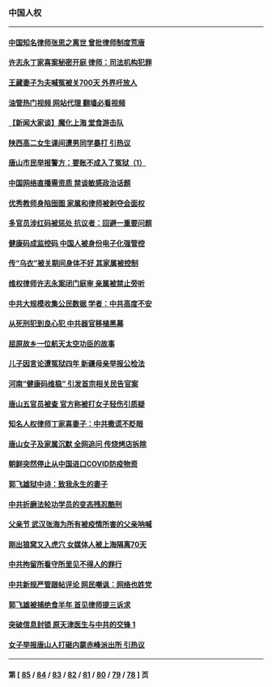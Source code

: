 ### 中国人权
---
#### [中国知名律师张思之离世 曾批律师制度荒唐](../../pages/ncid278/n13767199.md?06251645) 
#### [许志永丁家喜案秘密开庭 律师：司法机构犯罪](../../pages/ncid278/n13766929.md?06251645) 
#### [王藏妻子为夫喊冤被关700天 外界吁放人](../../pages/ncid278/n13766806.md?06251645) 
#### [油管热门视频 网站代理 翻墙必看视频](http://209.222.30.114:81/youtube.html?06251645)
#### [【新闻大家谈】魔化上海 堂食游击队](../../pages/ncid278/n13766703.md?06251645) 
#### [陕西高二女生课间遭男同学暴打 引热议](../../pages/ncid278/n13766529.md?06251645) 
#### [唐山市民举报警方：要账不成入了冤狱（1）](../../pages/ncid278/n13766150.md?06251645) 
#### [中国网络直播需资质 禁谈敏感政治话题](../../pages/ncid278/n13766108.md?06251645) 
#### [优秀教师身陷囹圄 家属和律师被剥夺会面权](../../pages/ncid278/n13765832.md?06251645) 
#### [多官员涉红码被惩处 抗议者：回避一重要问题](../../pages/ncid278/n13766067.md?06251645) 
#### [健康码成监控码 中国人被身份电子化强管控](../../pages/ncid278/n13766021.md?06251645) 
#### [传“乌衣”被关期间身体不好 其家属被控制](../../pages/ncid278/n13765751.md?06251645) 
#### [维权律师许志永案闭门庭审 亲属被禁止旁听](../../pages/ncid278/n13765753.md?06251645) 
#### [中共大规模收集公民数据 学者：中共高度不安](../../pages/ncid278/n13765391.md?06251645) 
#### [从死刑犯到良心犯 中共器官移植黑幕](../../pages/ncid278/n13764669.md?06251645) 
#### [屈原故乡一位航天太空功臣的故事](../../pages/ncid278/n13764742.md?06251645) 
#### [儿子因言论遭冤狱四年 新疆母亲举报公检法](../../pages/ncid278/n13764718.md?06251645) 
#### [河南“健康码维稳” 引发首宗相关民告官案](../../pages/ncid278/n13764002.md?06251645) 
#### [唐山五官员被查 官方称被打女子轻伤引质疑](../../pages/ncid278/n13763907.md?06251645) 
#### [知名人权律师丁家喜妻子：中共撒谎不眨眼](../../pages/ncid278/n13763758.md?06251645) 
#### [唐山女子及家属沉默 全网追问 传烧烤店拆除](../../pages/ncid278/n13763578.md?06251645) 
#### [朝鲜突然停止从中国进口COVID防疫物资](../../pages/ncid278/n13763465.md?06251645) 
#### [郭飞雄狱中诗：致我永生的妻子](../../pages/ncid278/n13763350.md?06251645) 
#### [中共折磨法轮功学员的变态残忍酷刑](../../pages/ncid278/n13762772.md?06251645) 
#### [父亲节 武汉张海为所有被疫情所害的父亲呐喊](../../pages/ncid278/n13762770.md?06251645) 
#### [刚出狼窝又入虎穴 女媒体人被上海隔离70天](../../pages/ncid278/n13762308.md?06251645) 
#### [中共拘留所看守所里见不得人的罪行](../../pages/ncid278/n13761656.md?06251645) 
#### [中共新规严管跟帖评论 网民嘲讽：网络也姓党](../../pages/ncid278/n13762276.md?06251645) 
#### [郭飞雄被捕绝食半年 首见律师提三诉求](../../pages/ncid278/n13762168.md?06251645) 
#### [突破信息封锁 原天津医生与中共的交锋 1](../../pages/ncid278/n13761113.md?06251645) 
#### [女子举报唐山人打砸内蒙赤峰派出所 引热议](../../pages/ncid278/n13762218.md?06251645) 

---
#### 第 [ [85](./85.md?06251645) / [84](./84.md?06251645) / [83](./83.md?06251645) / [82](./82.md?06251645) / [81](./81.md?06251645) / [80](./80.md?06251645) / [79](./79.md?06251645) / [78](./78.md?06251645) ] 页

